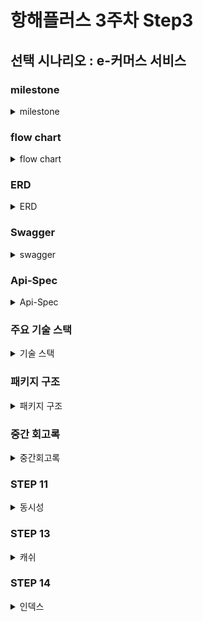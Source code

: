 # 항해플러스 3주차 Step3

## 선택 시나리오 : e-커머스 서비스

### milestone
<details>
  <summary>milestone</summary>
3주차 (10월 05일 ~ 10월 11일)
- 프로젝트 초기 설정

4~5주차 (10월 12일 ~ 10월 25일)

- 기본 기능 구현
    - 잔액 충전/조회
    - 상품 조회
    - 주문/결제
- 추가 기능 구현
    - 상위 상품 조회
    - 장바구니 기능

6~7주차 (10월 26일 ~ 11월 08일)

- 대용량트래픽과 데이터 처리

8~9주차 (11월 09일 ~ 11월 22일)

- 장애 대응 훈련

10주차 (11월 23일 ~ 11월 29일)

- 마무리

![milestone](docs/milestone.png)

</details>


### flow chart
<details>
  <summary>flow chart</summary>

![flowchart](docs/flowchart.png)
</details>

### ERD
<details>
  <summary>ERD</summary>

![ERD](docs/erd.png)
</details>

### Swagger
<details>
  <summary>swagger</summary>

![ORDER](docs/OrderSwagger.png)
![ITEM](docs/ItemSwagger.png)
![BASKET](docs/BasketSwagger.png)
![USER](docs/UserSwagger.png)
</details>


### Api-Spec
<details>
  <summary>Api-Spec</summary>

### 이커머스_API_명세_v0.1

**잔액 충전 / 조회 API**
<details>
  <summary>결제에 사용될 금액을 충전</summary>

> **POST**  */user/charge*
- Request
  ```json
  {
      "id": 1,
      "charge_balance": 5000
  }
  ```
- Response
  ```json
  {
    "status" : "SUCCESS",
    "message" : "충전 성공",
    "data" : {
      "id" : 1,
      "ex_balance" : 2000,
      "charge_balance" : 5000,
      "new_balance" : 7000
    }
  }
  ```
- Error
  ```json
  {
    "error": "Invalid request"
    "message": "충전에 실패했습니다."
  }
  ```
</details>

<details>
  <summary>해당 사용자의 잔액을 조회</summary>

> **POST** */user/balance*
- Request
  ```json
  {
    "id" : 1
  }	
  ```
- Response
  ```json
  {
    "status" : "SUCCESS",
    "message" : "조회 성공",
    "data" : {
      "id" : 1,
      "balance" : 2000,
    }
  }
  ```
- Error
  ```json
  {
    "error": "Invalid request"
    "message": "포인트 조회에 실패했습니다."
  }
  ```
</details>

**상품 조회 API**
<details>
  <summary>상품 정보을 조회</summary>

> **GET** */item/all*
- Response
  ```json
  {
    "status" : "SUCCESS",
    "message" : "조회 성공",
    "data" : [{
        "id" : 1,
        "price" : 1000,
        "name" : "청바지A",
        "stock" : 1
      },{
        "id" : 2,
        "price" : 2000,
        "name" : "슬랙스A",
        "stock" : 2
      },{
        "id" : 3,
        "price" : 3000,
        "name" : "후드티A",
        "stock" : 3
      },{
        "id" : 4,
        "price" : 4000,
        "name" : "맨투맨A",
        "stock" : 4
      }, ...
    }]
  }
  ```
- Error
  ```json
  {
    "error": "Invalid request"
    "message": "상품 목록 조회에 실패했습니다."
  }
  ```
</details>

**주문 / 결제 API**
<details>
  <summary>주문하고 결제를 수행</summary>

> **POST** */order/pay*
- Request
  ```json
  {
      "userId":1,
      "items": [{
        "id":1,
        "name":"청바지A",
        "price":1000
      }, {
        "id":2,
        "name":"후드티B",
        "price":4000
      }]
  }
  ```
- Response
  ```json
  {	
      "status" : "SUCCESS",
      "message" : "구매 성공",
      "data" : {
        "order" : {
        "orderId" : 1,
        "userId" : 1,
        "order_item_count":2
        "total_price": 5000
        "order_dtm" : "2024-10-10 22:32:54"
        },
          "items": [{
              "id":1,
              "name":"청바지A",
              "price":1000
          }, {
              "id":2,
              "name":"후드티B",
              "price":4000
          }]
      }
  }
  ```
- Error
  ```json
  {
      "error": "Invalid request"
      "message": "구매에 실패했습니다."
  }
  ```
</details>

**상위 상품 조회 API**
<details>
  <summary>최근 3일간 가장 많이 팔린 상위 5개 상품 정보를 제공</summary>

> **GET** */item/popular*
- Response
  ```json
  {	
      "status" : "SUCCESS",
      "message" : "조회 성공",
      "data" : [{
              "id" : 1,
              "name" : "청바지A",
              "price" : 1000,
              "stock" : 1,
              "rank" : 1,
              "view" : 5550,
              "order" : 5000
          },{
              "id" : 2,
              "name" : "슬랙스A",
              "price" : 2000,
              "stock" : 2,
              "rank" : 2,
              "view" : 4440,
              "order" : 4000
          },{
              "id" : 3,
              "name" : "후드티A",
              "price" : 3000,
              "stock" : 3,
              "rank" : 3,
              "view" : 3330,
              "order" : 3000
          },{
              "id" : 4,
              "name" : "맨투맨A",
              "price" : 4000,
              "stock" : 4,
              "rank" : 4,
              "view" : 2220,
              "order" : 2000
          },{
              "id" : 4,
              "name" : "후드티B",
              "price" : 4000,
              "stock" : 4,
              "rank" : 5,
              "view" : 1110,
              "order" : 1000
          }
      }]
  }
  ```
- Error
  ```json
  {
    "error": "Invalid request",
    "message": "인기 상품 목록 조회에 실패했습니다."
  }
  ```
</details>
</details>


### 주요 기술 스택
<details>
  <summary>기술 스택 </summary>

- **Java 버전**: 17
- **Spring Boot 버전**: 3.3.1
- **데이터베이스**: H2 + @
- **ORM**: Spring Data JPA, QueryDSL
- **API 문서**: Spring REST Docs
</details>

### 패키지 구조
<details>
  <summary>패키지 구조</summary>

아직 미정...
토요일까지 개인공부 후에 정할 예정 (레이어 + 클린)
</details>

### 중간 회고록
<details>
  <summary>중간회고록</summary>

### 1. 2-1  시나로이 분석 및 작업 계획
해당 주차를 쉬어가는 타이밍이라고 생각을 했다.

그전에 빡세게 한것도 아니면서 보상심리가 있었나보다... 

해당 주차에 가벼운 마음으로 프로젝트를 정하고 시나리오를 짜고 정말 가벼운 마음으로 했다.

이것이 후폭풍으로 돌아올것이라고 생각을 못하고... 

### 2-2  비즈니스 로직 개발 및 유닛&통합 테스트 작성 
전 주차에 설렁설렁하던것이 스노우볼이 되어서 굴러왔다. 

개발을 하면서 계속 바뀌는 erd와 시나리오... 처음부터 완벽할수는 없다지만 이번에는 내가 너무 안일했다. 

일을하면서 항상 주어진일만 진행해왔고 뭔가 주도적으로는 안했었구나를 많이 깨달은 주간이였다.

하지만 이때 뭔가 확실하지 않았던 TDD, 유닛(단위) 테스트의 개념이 살짝쿵 잡히기 시작했고, 많은 수정이 있엇지만 잘 진행했다. 

점점 깔끔해지는 팀원들의 PR과 코드들을 보면서 많이 참고하고 노력했던 한주였던것 같다. 

### 2-3  exception과 filter(interceptor) 적용 & 동시성 통합 테스트 작성
전 주차를 그래도 나름 잘 끝냈다고 생각하고 진행하고 있었는데...

코치님과의 멘토링 그리고 학습메이트와의 이야기를 통해 아직도 많이 변경해야될게 많다는것을 느꼈다. 

그 전부터 점차 알고있던 나의 메타인지... 그 것이 멘토링에서 더 크게 느껴졌던거 같다.

많이 부족하고 많은 것을 놓치면서 회사에서 시키는 거만 하고있다는 것을 느꼈다. 

그와 동시에 약간의 공부 방향성에 대해서 감을 잡은 한주가 되었던거 같다.

이것을 다 느끼기도 전에 학습메이트 태한님께서 DIP가 적용안되어있다라는 말을 해주셨다.

함꼐 코드를 보며 DIP에 대해 또 DIP의 적용에 대해서 말해주셨다.

이런거를 보며 느낀 것은 내가 평소에 객체지향적은 물론 너무 생각없이 일을 해왔구나 라는 생각이 들었다.

시작할때 들었던 방향성을 잡아준다는게 이런걸까 라는 생각이 들면서 메타인지가 제대로 된 한주였다.

</details>

### STEP 11 
<details>
  <summary>동시성</summary>

### 1. 나의 시나리오에서 발생할 수 있는 동시성 이슈
이커머스에서 발생 할 수 있는 동시성 이슈에는 4가지가 있다.
1. 포인트 충전
2. 포인트 차감
3. 재고 복원
4. 재고 차감

### 2. 사용할 동시성 제어 방식

1. [낙관적 락 & 비관적 락](https://taekoon.tistory.com/50)
2. [분산락](https://taekoon.tistory.com/52)
   1. [Redis의 Lock 제어 방식](https://taekoon.tistory.com/53)

위 이커머스의 네가지 동시성 이슈에 적합하다고 생각한 제어 방식은 
1. 포인트 충전 = 낙관적 락
     * 포인트는 개인만 접근하여 사용 할 수 있다.
     * 읽기와 쓰기가 많이 발생하지 않는다는 생각이 든다.
     * 따라서 포인트 충전에는 낙관적 락으로도 충분할 것 같다.
     * 테스트 시간에서도 낙관적락이 사알짝 빠르다.
     * ![낙관적락 시간 테스트](docs/pointO.png)
     * ![비관적락 시간 테스트](docs/pointP.png)
2. 포인트 차감 = 낙관적 락
   * 위와 같은 이유로 포인트에는 낙관적 락을 적용했다. 
   * 공유 자원이 아닌 공유 자원에는 낙관적 락이 적절하다라는 말에 동의를 한다.
   * ![낙관적락 시간 테스트](docs/pointUseO.png)
   * ![비관적락 시간 테스트](docs/pointUseP.png)
3. 상품 재고 복원 = 비관적 락
   * 재고 차감과는 달리 복원의 경우에는 분산락을 적용시킬만큼 많은 요청이 오지 않을꺼같다.
   * ![비관적락 시간 테스트](docs/cancelOrderP.png)
4. 상품 재고 차감 = 분산락
   * 가장 많이 사용을 하는 로직이기때문에 분산락을 적용시켜보겠습니다. 
   * 또한 [Redisson](https://taekoon.tistory.com/53) 라이브러리를 이용하여 Pub/Sub 구독 기능을 이용해 Lock을 제어
   * ![비관적락 시간 테스트](docs/orderP.png)

</details>

### STEP 13
<details>
  <summary>캐쉬</summary>

[캐쉬에 대하여...](https://taekoon.tistory.com/56)

### 1. 캐싱할 로직
우선 캐싱의 목적은 확실하다. 

*DB에 부하를 주거나 조회가 빈번하게 일어나는 로직*  

이러한 부분을 나의 이커머스에서 몇개 찾아보았다.

1. 최근 인기 상위 상품 조회
   * 지난 3일간의 인기상품을 보여주니 데이터의 변동성이 적다.
   * 여러 사용자가 같은 데이터를 조회하기때문에 캐시에 저장해두면 많은 이득을 볼꺼같다.
   * 매일 00시 00분에 지난 3일단의 인기상품을 보여주는 것으로 진행할려고함
   * 그렇게 되면 매일 동일한 시간에 캐쉬를 업데이트해줘야될꺼같음 
   * Refresh-Ahead 전략을 사용하여 일정 시간에 미리 업데이트를 진행할 예정이다.

2. 모든 상품 조회
   * 실제로 가장 많이 조회가 되는 부분
   * 많은 양이 있고, 많은 조회가 일어난다.
   * Cache-Aside 전략을 사용하여 적용한다. 
   * 만약 재고가 0이 되어서 판매종료된다면 해당 내용을 다시 조회한다.

</details>

### STEP 14
<details>
  <summary>인덱스</summary>

[인덱스에 대하여...](https://taekoon.tistory.com/58)

### 1. 테이블 별 인덱스
쿼리분석 전에 단순히 테이블만 확인했을때 필요한 인덱스들을 생각해봤습니다.
  - Basket Table

    장바구니 테이블에서 적용할 인덱스는 딱 하나밖에 안보인다.
    장바구니를 조회할때는 user_id를 가지고 조회를 하기때문에 해당 테이블에는 user_id에만 인덱스를 적용해준다.![basket_user_id](docs/idx_basket_user_id.png)
  - Basket_Detail Table

    장바구니 상세 테이블에서도 인덱스를 적용할 컬럼은 딱 하나만 보인다.
    장바구니 상세를 조회할때 사용하는 값은 basket_id 밖에 없으니 해당 컬럼에만 인덱스를 적용해준다.![basket_detail_basket_id](docs/idx_basket_detail_basket_id.png)
  - Item Table
    
    아무래도 이커머스에서 가장 많이 사용되어지는 테이블이 아닐까 싶다. 
    
    1. 이름 검색이 많을 테니깐 item_name (해당 프로젝트에는 이름검색은 아직 구현하지 않았음) ![item_name](docs/idx_item_item_name.png)
    2. 금액의 범위로도 조회할 수 있으니 item_price ![item_price](docs/idx_item_item_price.png)
  - Orders Table
    
    주문을 조회할때는 사용자의 구매목록을 조회하는 일이 대부분일꺼같으므로 user_id에 인덱스를 걸어준다. ![orders_user_id](docs/idx_orders_user_id.png)
  - Orders_Detail Table

    주문 상세에서는 주문번호를 가지고만 조회가 일어날꺼같으니 order_id에 인덱스를 걸어준다.![orders_detail_orders_id](docs/idx_orders_detail_order_id.png)

### 2. 쿼리 별 인덱스 

테이블 별 인덱스를 제외하고 자주 실행될꺼같은 쿼리에서 인덱스들을 생각해봤습니다.
1. 장바구니 기능
   - Basket_Detail - item_id
   
        장바구니 상세 추가,삭제에서 item_id 기준으로 검색을 자주 일어날꺼같다라는 생각이 든다.![basket_detail_item_id](docs/idx_basket_detail_item_id.png)
2. 판매 상위 검색
    - Order - order_date 

        3일동안이라는 기준이 있어서 Order에 order_date 인덱스를 추가해준다.![orders__orders_date](docs/idx_orders_orders_date.png)

</details>

